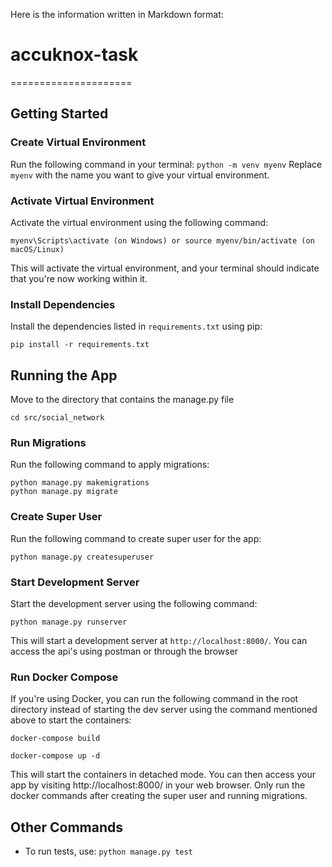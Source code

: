 Here is the information written in Markdown format:

# accuknox-task
=====================

Getting Started
---------------

### Create Virtual Environment
Run the following command in your terminal:
```python -m venv myenv```
Replace `myenv` with the name you want to give your virtual environment.

### Activate Virtual Environment
Activate the virtual environment using the following command:
```
myenv\Scripts\activate (on Windows) or source myenv/bin/activate (on macOS/Linux)
```
This will activate the virtual environment, and your terminal should indicate that you're now working within it.

### Install Dependencies
Install the dependencies listed in `requirements.txt` using pip:
```
pip install -r requirements.txt
```

Running the App
---------------

Move to the directory that contains the manage.py file
```
cd src/social_network
```

### Run Migrations
Run the following command to apply migrations:
```
python manage.py makemigrations
python manage.py migrate
```

### Create Super User
Run the following command to create super user for the app:
```
python manage.py createsuperuser
```

### Start Development Server
Start the development server using the following command:
```
python manage.py runserver
```
This will start a development server at `http://localhost:8000/`. You can access the api's using postman or through the browser

### Run Docker Compose
If you're using Docker, you can run the following command in the root directory instead of starting the dev server using the command mentioned above
to start the containers: 
```
docker-compose build 
```

```
docker-compose up -d 
```

This will start the containers in detached mode. You can then access your app by visiting http://localhost:8000/ in your web browser. Only run the docker commands after creating the super user and running migrations.



Other Commands
---------------

* To run tests, use: `python manage.py test`